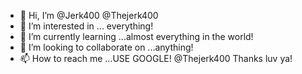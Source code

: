 - 👋 Hi, I’m @Jerk400 @Thejerk400
- 👀 I’m interested in ... everything!
- 🌱 I’m currently learning ...almost everything in the world!
- 💞️ I’m looking to collaborate on ...anything!
- 📫 How to reach me ...USE GOOGLE! @Thejerk400 Thanks luv ya!

<!---
Jerk400/TheJerk400 is a ✨ special ✨ repository because its `README.md` (this file) appears on your GitHub profile.
You can click the Preview link to take a look at your changes.
--->
